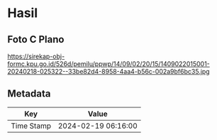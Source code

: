 # Hasil

## Foto C Plano

https://sirekap-obj-formc.kpu.go.id/526d/pemilu/ppwp/14/09/02/20/15/1409022015001-20240218-025322--33be82d4-8958-4aa4-b56c-002a9bf6bc35.jpg


## Metadata

| Key        | Value               |
| ---------- | ------------------- |
| Time Stamp | 2024-02-19 06:16:00 |




